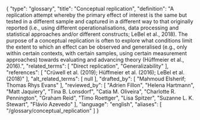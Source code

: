 {
    "type": "glossary",
    "title": "Conceptual replication",
    "definition": "A replication attempt whereby the primary effect of interest is the same but tested in a different sample and captured in a different way to that originally reported (i.e., using different operationalisations, data processing and statistical approaches and/or different constructs; LeBel et al., 2018). The purpose of a conceptual replication is often to explore what conditions limit the extent to which an effect can be observed and generalised (e.g., only within certain contexts, with certain samples, using certain measurement approaches) towards evaluating and advancing theory (Hüffmeier et al., 2016).",
    "related_terms": [
        "Direct replication",
        "Generalizability"
    ],
    "references": [
        "Crüwell et al. (2019); Hüffmeier et al. (2016); LeBel et al. (2018)"
    ],
    "alt_related_terms": [
        null
    ],
    "drafted_by": [
        "Mahmoud Elsherif; Thomas Rhys Evans"
    ],
    "reviewed_by": [
        "Adrien Fillon",
        "Helena Hartmann",
        "Matt Jaquiery",
        "Tina B. Lonsdorf",
        "Catia M. Oliveira",
        "Charlotte R. Pennington",
        "Graham Reid",
        "Timo Roettger",
        "Lisa Spitzer",
        "Suzanne L. K. Stewart",
        "Flávio Azevedo"
    ],
    "language": "english",
    "aliases": [
        "/glossary/conceptual_replication"
    ]
}